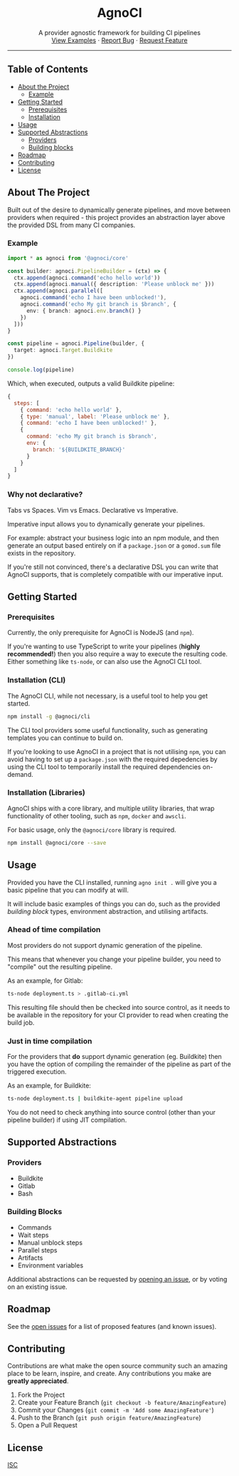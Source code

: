 
<br />
<p align="center">
  <h1 align="center">AgnoCI</h3>

  <p align="center">
    A provider agnostic framework for building CI pipelines
    <br />
    <a href="https://github.com/agnoci/agnoci/blob/master/examples">View Examples</a>
    ·
    <a href="https://github.com/othneildrew/Best-README-Template/issues">Report Bug</a>
    ·
    <a href="https://github.com/othneildrew/Best-README-Template/issues">Request Feature</a>
  </p>

  <hr />
</p>

## Table of Contents

* [About the Project](#about-the-project)
  * [Example](#example)
* [Getting Started](#getting-started)
  * [Prerequisites](#prerequisites)
  * [Installation](#installation)
* [Usage](#usage)
* [Supported Abstractions](#supported-abstractions)
  * [Providers](#providers)
  * [Building blocks](#building-blocks)
* [Roadmap](#roadmap)
* [Contributing](#contributing)
* [License](#license)

## About The Project

Built out of the desire to dynamically generate pipelines, and move between providers when required - this project provides an abstraction layer above the provided DSL from many CI companies.

### Example

```ts
import * as agnoci from '@agnoci/core'

const builder: agnoci.PipelineBuilder = (ctx) => {
  ctx.append(agnoci.command('echo hello world'))
  ctx.append(agnoci.manual({ description: 'Please unblock me' }))
  ctx.append(agnoci.parallel([
    agnoci.command('echo I have been unblocked!'),
    agnoci.command('echo My git branch is $branch', {
      env: { branch: agnoci.env.branch() }
    })
  ]))
}

const pipeline = agnoci.Pipeline(builder, {
  target: agnoci.Target.Buildkite
})

console.log(pipeline)
```

Which, when executed, outputs a valid Buildkite pipeline:

```js
{
  steps: [
    { command: 'echo hello world' },
    { type: 'manual', label: 'Please unblock me' },
    { command: 'echo I have been unblocked!' },
    {
      command: 'echo My git branch is $branch',
      env: {
        branch: '${BUILDKITE_BRANCH}'
      }
    }
  ]
}
```

### Why not declarative?

Tabs vs Spaces. Vim vs Emacs. Declarative vs Imperative.

Imperative input allows you to dynamically generate your pipelines.

For example: abstract your business logic into an npm module, and then generate an output based entirely on if a `package.json` or a `gomod.sum` file exists in the repository.

If you're still not convinced, there's a declarative DSL you can write that AgnoCI supports, that is completely compatible with our imperative input.

## Getting Started

### Prerequisites

Currently, the only prerequisite for AgnoCI is NodeJS (and `npm`).

If you're wanting to use TypeScript to write your pipelines (**highly recommended!**) then you also require a way to execute the resulting code. Either something like `ts-node`, or can also use the AgnoCI CLI tool.

### Installation (CLI)

The AgnoCI CLI, while not necessary, is a useful tool to help you get started.

```sh
npm install -g @agnoci/cli
```

The CLI tool providers some useful functionality, such as generating templates you can continue to build on.

If you're looking to use AgnoCI in a project that is not utilising `npm`, you can avoid having to set up a `package.json` with the required depedencies by using the CLI tool to temporarily install the required dependencies on-demand.

### Installation (Libraries)

AgnoCI ships with a core library, and multiple utility libraries, that wrap functionality of other tooling, such as `npm`, `docker` and `awscli`.

For basic usage, only the `@agnoci/core` library is required.

```bash
npm install @agnoci/core --save
```

## Usage

Provided you have the CLI installed, running `agno init .` will give you a basic pipeline that you can modify at will.

It will include basic examples of things you can do, such as the provided _building block_ types, environment abstraction, and utilising artifacts.

### Ahead of time compilation

Most providers do not support dynamic generation of the pipeline.

This means that whenever you change your pipeline builder, you need to "compile" out the resulting pipeline.

As an example, for Gitlab:

```bash
ts-node deployment.ts > .gitlab-ci.yml
```

This resulting file should then be checked into source control, as it needs to be available in the repository for your CI provider to read when creating the build job.

### Just in time compilation

For the providers that **do** support dynamic generation (eg. Buildkite) then you have the option of compiling the remainder of the pipeline as part of the triggered execution.

As an example, for Buildkite:

```bash
ts-node deployment.ts | buildkite-agent pipeline upload
```

You do not need to check anything into source control (other than your pipeline builder) if using JIT compilation.

## Supported Abstractions

### Providers

- Buildkite
- Gitlab
- Bash

### Building Blocks

- Commands
- Wait steps
- Manual unblock steps
- Parallel steps
- Artifacts
- Environment variables

Additional abstractions can be requested by [opening an issue](https://github.com/agnoci/agnoci/issues), or by voting on an existing issue.

## Roadmap

See the [open issues](https://github.com/agnoci/agnoci/issues) for a list of proposed features (and known issues).

## Contributing

Contributions are what make the open source community such an amazing place to be learn, inspire, and create. Any contributions you make are **greatly appreciated**.

1. Fork the Project
2. Create your Feature Branch (`git checkout -b feature/AmazingFeature`)
3. Commit your Changes (`git commit -m 'Add some AmazingFeature'`)
4. Push to the Branch (`git push origin feature/AmazingFeature`)
5. Open a Pull Request

## License

[ISC](./LICENSE.md)
